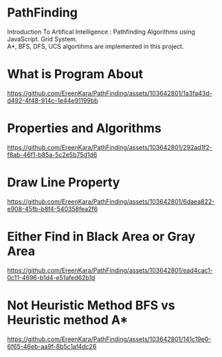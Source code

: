 # PathFinding
Introduction To Artifical Intelligence : Pathfinding Algorithms using JavaScript. Grid System.  
A*, BFS, DFS, UCS algortihms are implemented in this project.

# What is Program About
https://github.com/EreenKara/PathFinding/assets/103642801/1a3fa43d-d492-4f48-914c-1e44e91199bb

# Properties and Algorithms
https://github.com/EreenKara/PathFinding/assets/103642801/292ad1f2-f8ab-46f1-b85a-5c2e5b75d1d6

# Draw Line Property
https://github.com/EreenKara/PathFinding/assets/103642801/6daea822-e908-45fb-b8f4-540358fea2f6

# Either Find in Black Area or Gray Area
https://github.com/EreenKara/PathFinding/assets/103642801/ead4cac1-0c11-4696-b1d4-e51afed62b1d

# Not Heuristic Method BFS vs Heuristic method A*
https://github.com/EreenKara/PathFinding/assets/103642801/141c19e0-6f65-46eb-aa9f-8b5c1af4dc26



